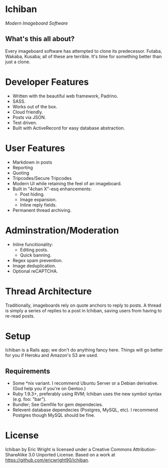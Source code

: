 # Ichiban
*Modern Imageboard Software*

## What's this all about?
Every imageboard software has attempted to clone its predecessor. Futaba, Wakaba, Kusaba; all of these are terrible. It's time for something better than just a clone.

# Developer Features
* Written with the beautiful web framework, Padrino.
* SASS.
* Works out of the box.
* Cloud friendly.
* Posts via JSON.
* Test driven.
* Built with ActiveRecord for easy database abstraction.

# User Features
* Markdown in posts
* Reporting
* Quoting
* Tripcodes/Secure Tripcodes
* Modern UI while retaining the feel of an imageboard.
* Built in "4chan X"-esq enhancements:
  * Post hiding.
  * Image expansion.
  * Inline reply fields. 
* Permanent thread archiving.

# Adminstration/Moderation
* Inline funcitionality:
  * Editing posts.
  * Quick banning.
* Regex spam prevention.
* Image deduplication.
* Optional reCAPTCHA.

# Thread Architecture
Traditionally, imageboards rely on quote anchors to reply to posts. A thread is simply a series of replies to a post in Ichiban, saving users from having to re-read posts.

# Setup
Ichiban is a Rails app; we don't do anything fancy here. Things will go better for you if Heroku and Amazon's S3 are used.
## Requirements
* Some *nix variant. I recommend Ubuntu Server or a Debian derivative. (God help you if you're on Gentoo.)
* Ruby 1.9.3+, preferably using RVM; Ichiban uses the new symbol syntax (e.g. foo: "bar").
* Bundler; See Gemfile for gem dependecies.
* Relevent database dependecies (Postgres, MySQL, etc). I recommend Postgres though MySQL should be fine.


# License
Ichiban by Eric Wright is licensed under a Creative Commons Attribution-ShareAlike 3.0 Unported License.
Based on a work at https://github.com/ericwright90/ichiban.